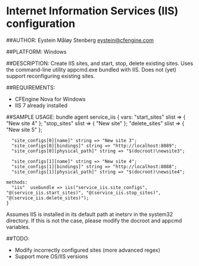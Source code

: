 # Internet Information Services (IIS) configuration

##AUTHOR:
Eystein Måløy Stenberg <eystein@cfengine.com>

##PLATFORM:
Windows

##DESCRIPTION:
Create IIS sites, and start, stop, delete existing sites.
Uses the command-line utility appcmd.exe bundled with IIS.
Does not (yet) support reconfiguring existing sites.

##REQUIREMENTS:
 * CFEngine Nova for Windows
 * IIS 7 already installed

##SAMPLE USAGE:
    bundle agent service_iis
    {
    vars:
      "start_sites"     slist => { "New site 4" };
      "stop_sites"      slist => { "New site" };
      "delete_sites"    slist => { "New site 5" };

      "site_configs[0][name]" string => "New site 3";
      "site_configs[0][bindings]" string => "http://localhost:8089";
      "site_configs[0][physical_path]" string => "$(docroot)\newsite3";

      "site_configs[1][name]" string => "New site 4";
      "site_configs[1][bindings]" string => "http://localhost:8088";
      "site_configs[1][physical_path]" string => "$(docroot)\newsite4";

    methods:
      "iis"  usebundle => iis("service_iis.site_configs", "@(service_iis.start_sites)", "@(service_iis.stop_sites)", "@(service_iis.delete_sites)");
    }

Assumes IIS is installed in its default path at inetsrv in the system32 directory.
If this is not the case, please modify the docroot and appcmd variables.

##TODO:
 * Modify incorrectly configured sites (more advanced regex)
 * Support more OS/IIS versions
